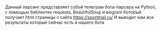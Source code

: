 Данный парсинг представляет собой телеграм бота-парсера 
на Python, с помощью библиотек requests, BeautifulSoup и aiogram
Который получает html страницы с сайта https://sportmail.ru/
И выводит нам все результаты которые сейчас есть в нашего бота